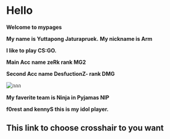 
# Hello 

__Welcome to mypages__

__My name is Yuttapong Jaturapruek.__
  __My nickname is Arm__
  
  __I like to play CS:GO.__ 
  
  __Main Acc name zeRk rank MG2__

__Second Acc name DesfuctionZ- rank DMG__



![กกก](http://static.hltv.org/images/galleries/6438-full/1422231220.8125.jpeg)

__My faverite team is Ninja in Pyjamas NIP__

__f0rest and kennyS this is my idol player.__
## This link to choose crosshair to you want

